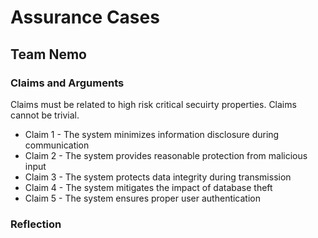 # Assurance Cases
## Team Nemo

### Claims and Arguments

Claims must be related to high risk critical secuirty properties. Claims cannot be trivial.

* Claim 1 - The system minimizes information disclosure during communication
* Claim 2 - The system provides reasonable protection from malicious input
* Claim 3 - The system protects data integrity during transmission
* Claim 4 - The system mitigates the impact of database theft
* Claim 5 - The system ensures proper user authentication

### Reflection
